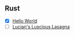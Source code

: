 ## Rust

- [x] [Hello World](https://exercism.org/tracks/rust/exercises/hello-world)
- [ ] [Lucian's Luscious Lasagna](https://exercism.org/tracks/rust/exercises/lucians-luscious-lasagna)